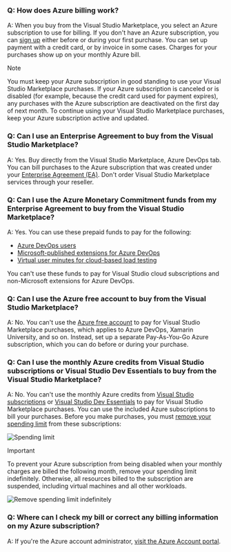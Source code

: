 ### Q: How does Azure billing work?

A: When you buy from the Visual Studio Marketplace, you select an Azure subscription to use for billing. If you don't have an Azure subscription, you can [sign up](https://portal.azure.com) either before or during your first purchase. You can set up payment with a credit card, or by invoice in some cases. Charges for your purchases show up on your monthly Azure bill.

>[!NOTE] 
> You must keep your Azure subscription in good standing to use your Visual Studio Marketplace purchases. If your Azure subscription is canceled or is disabled (for example, because the credit card used for payment expires), any purchases with the Azure subscription are deactivated on the first day of next month. To continue using your Visual Studio Marketplace purchases, keep your Azure subscription active and updated.


### Q: Can I use an Enterprise Agreement to buy from the Visual Studio Marketplace?

A: Yes. Buy directly from the Visual Studio Marketplace, Azure DevOps tab. You can bill purchases to the Azure subscription that was created under your [Enterprise Agreement (EA)](https://azure.microsoft.com/pricing/enterprise-agreement/). Don't order Visual Studio Marketplace services through your reseller.

### Q: Can I use the Azure Monetary Commitment funds from my Enterprise Agreement to buy from the Visual Studio Marketplace?

A: Yes. You can use these prepaid funds to pay for the following:

*	[Azure DevOps users](../buy-basic-access-add-users.md)
*	[Microsoft-published extensions for Azure DevOps](https://marketplace.visualstudio.com/azuredevops)
*	[Virtual user minutes for cloud-based load testing](/../organizations/billing/buy-more-build-vs)

You can't use these funds to pay for Visual Studio cloud subscriptions and non-Microsoft extensions for Azure DevOps.

### Q: Can I use the Azure free account to buy from the Visual Studio Marketplace?

A: No. You can't use the [Azure free account](https://azure.microsoft.com/pricing/free-trial/) to pay for Visual Studio Marketplace purchases, which applies to Azure DevOps, Xamarin University, and so on. Instead, set up a separate Pay-As-You-Go Azure subscription, which you can do before or during your purchase. 

### Q: Can I use the monthly Azure credits from Visual Studio subscriptions or Visual Studio Dev Essentials to buy from the Visual Studio Marketplace?

A: No. You can't use the monthly Azure credits from [Visual Studio subscriptions](https://visualstudio.microsoft.com/products/subscriber-benefits-vs) or [Visual Studio Dev Essentials](https://visualstudio.microsoft.com/products/visual-studio-dev-essentials-vs.aspx) to pay for Visual Studio Marketplace purchases. You can use the included Azure subscriptions to bill your purchases. Before you make purchases, you must [remove your spending limit](https://azure.microsoft.com/pricing/spending-limits/) from these subscriptions:

<img alt="Spending limit" src="/azure/devops/organizations/billing/media/spending-limit.png" />

<a name="spending-limit"></a>

> [!Important]
> To prevent your Azure subscription from being disabled when your monthly charges are billed the following month, remove your spending limit indefinitely. Otherwise, all resources billed to the subscription are suspended, including virtual machines and all other workloads.

<img alt="Remove spending limit indefinitely" src="/azure/devops/organizations/billing/media/remove-spending-limit.png" />

### Q: Where can I check my bill or correct any billing information on my Azure subscription?

A: If you're the Azure account administrator, [visit the Azure Account portal](https://account.windowsazure.com).
